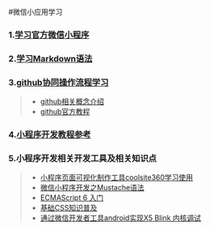 #微信小应用学习 
### 1.[学习官方微信小程序](https://mp.weixin.qq.com/debug/wxadoc/dev/component/view.html?t=201715)
### 2.[学习Markdown语法](https://www.zybuluo.com/mdeditor#fn:code)
### 3.[github协同操作流程学习](https://gist.github.com/zxhfighter/62847a087a2a8031fbdf)
> * [github相关概念介绍](https://segmentfault.com/a/1190000002413519)
> * [github官方教程](https://git-scm.com/book/zh/v2/Git-%E5%9F%BA%E7%A1%80-%E8%8E%B7%E5%8F%96-Git-%E4%BB%93%E5%BA%93)
### 4.[小程序开发教程参考](https://github.com/i5ting/stuq-wxapp)
### 5.小程序开发相关开发工具及相关知识点
> * [小程序页面可视化制作工具coolsite360学习使用](http://www.coolsite360.com/)
> * [微信小程序开发之Mustache语法](http://www.jianshu.com/p/a4eee37b2849)
> * [ECMAScript 6 入门](http://es6.ruanyifeng.com/)
> * [基础CSS知识普及](http://zh.learnlayout.com/)
> * [通过微信开发者工具android实现X5 Blink 内核调试](https://mp.weixin.qq.com/wiki?t=resource/res_main&id=mp1455784140&token=&lang=zh_CN)